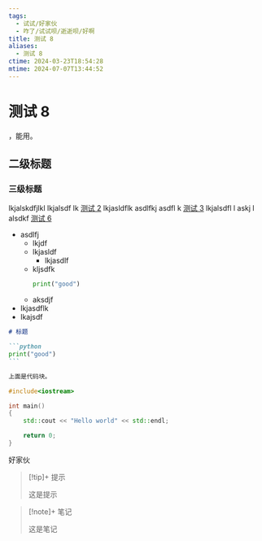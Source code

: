 ```yaml
---
tags:
  - 试试/好家伙
  - 咋了/试试呗/逝逝呗/好啊
title: 测试 8
aliases:
  - 测试 8
ctime: 2024-03-23T18:54:28
mtime: 2024-07-07T13:44:52
---
```


# 测试 8

，能用。

## 二级标题

### 三级标题

lkjalskdfjlkl lkjalsdf lk [测试 2](./20231227175913426.md) lkjasldflk asdlfkj asdfl k [测试 3](./20240101095959935.md) lkjalsdfl l askj l alsdkf [测试 6](./20240301233434899.md)

- asdlfj
	- lkjdf
	- lkjasldf
		- lkjasdlf
	- kljsdfk
		```python
		print("good")
		```
	- aksdjf
- lkjasdflk
- lkajsdf

````markdown
# 标题

```python
print("good")
```

上面是代码块。
````

```cpp
#include<iostream>

int main()
{
    std::cout << "Hello world" << std::endl;

    return 0;
}
```

好家伙

> [!tip]+ 提示
> 
> 这是提示

> [!note]+ 笔记
> 
> 这是笔记

